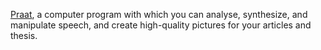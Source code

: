 [Praat](http://www.praat.org/), a computer program with which you can analyse, synthesize, and manipulate speech, 
and create high-quality pictures for your articles and thesis. 

